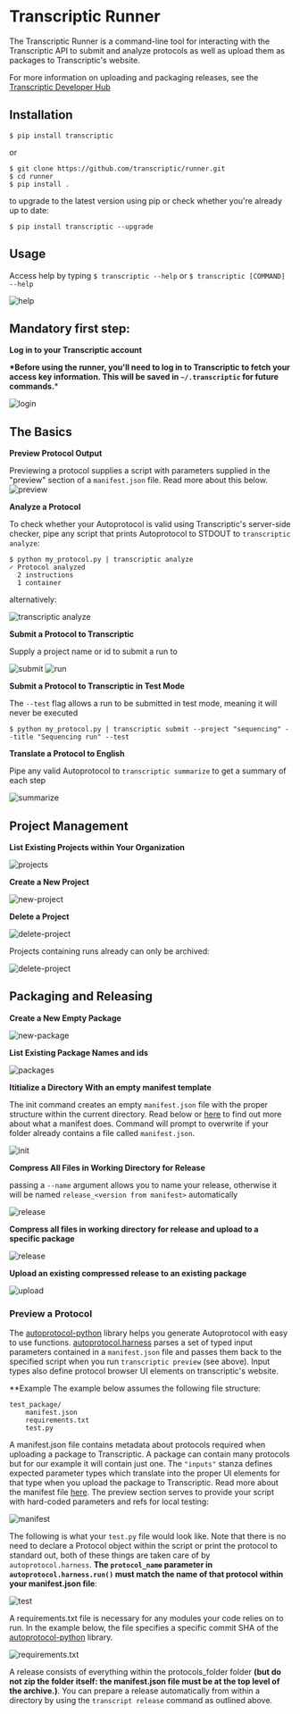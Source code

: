 # Transcriptic Runner

The Transcriptic Runner is a command-line tool for interacting with the
Transcriptic API to submit and analyze protocols as well as upload them as packages to Transcriptic's website.

For more information on uploading and packaging releases, see the [Transcriptic Developer Hub](http://developers.transcriptic.com/v1.0/docs/package-creation-quickstart#packaging-and-uploading)


## Installation

```
$ pip install transcriptic
```

or

```
$ git clone https://github.com/transcriptic/runner.git
$ cd runner
$ pip install .
```

to upgrade to the latest version using pip or check whether you're already up to date:
```
$ pip install transcriptic --upgrade
```


## Usage

Access help by typing `$ transcriptic --help` or `$ transcriptic [COMMAND] --help`

![help](screenshots/help.png?raw=true)

## Mandatory first step:
**Log in to your Transcriptic account**

**\*Before using the runner, you'll need to log in to Transcriptic to fetch your
access key information. This will be saved in `~/.transcriptic` for future
commands.**\*

![login](screenshots/transcripticlogin.png?raw=true)

## The Basics
**Preview Protocol Output**

Previewing a protocol supplies a script with parameters supplied in the "preview" section of a `manifest.json` file.  Read more about this below.
![preview](screenshots/transcripticpreview.png?raw=true)

**Analyze a Protocol**

To check whether your Autoprotocol is valid using Transcriptic's server-side checker, pipe any script that prints Autoprotocol to STDOUT to `transcriptic analyze`:
```
$ python my_protocol.py | transcriptic analyze
✓ Protocol analyzed
  2 instructions
  1 container
```

alternatively:

![transcriptic analyze](screenshots/transcripticanalyze.png?raw=true)

**Submit a Protocol to Transcriptic**

Supply a project name or id to submit a run to

![submit](screenshots/transcripticsubmit.png?raw=true)
![run](screenshots/projectpage2.png?raw=true)

**Submit a Protocol to Transcriptic in Test Mode**

The `--test` flag allows a run to be submitted in test mode, meaning it will never be executed

```
$ python my_protocol.py | transcriptic submit --project "sequencing" --title "Sequencing run" --test
```

**Translate a Protocol to English**

Pipe any valid Autoprotocol to `transcriptic summarize` to get a summary of each step

![summarize](screenshots/transcripticsummarize.png?raw=true)

## Project Management
**List Existing Projects within Your Organization**

![projects](screenshots/transcripticprojects.png?raw=true)

**Create a New Project**

![new-project](screenshots/transcripticnew-project.png?raw=true)

**Delete a Project** 

![delete-project](screenshots/transcripticdelete-project.png?raw=true)

Projects containing runs already can only be archived:

![delete-project](screenshots/transcripticdelete-project-with-run.png?raw=true)

## Packaging and Releasing

**Create a New Empty Package**

![new-package](screenshots/transcripticnew-package.png?raw=true)

**List Existing Package Names and ids**

![packages](screenshots/transcripticpackages.png?raw=true)

**Ititialize a Directory With an empty manifest template**

The init command creates an empty `manifest.json` file with the proper structure within the current directory.  Read below or [here](https://developers.transcriptic.com/v1.0/docs/the-manifest) to find out more about what a manifest does.   Command will prompt to overwrite if your folder already contains a file called `manifest.json`.

![init](screenshots/transcripticinit.png?raw=true)

**Compress All Files in Working Directory for Release**

passing a `--name` argument allows you to name your release, otherwise it will be named `release_<version from manifest>` automatically

![release](screenshots/transcripticreleaseonly.png?raw=true)

**Compress all files in working directory for release and upload to a specific package**

![release](screenshots/transcripticrelease.png?raw=true)

**Upload an existing compressed release to an existing package**

![upload](screenshots/transcripticupload.jpg?raw=true)


### Preview a Protocol

The [autoprotocol-python](https://github.com/autoprotocol/autoprotocol-python) library helps you generate Autoprotocol with easy to use functions. [autoprotocol.harness](https://github.com/autoprotocol/autoprotocol-python/blob/master/autoprotocol/harness.py) parses a set of typed input parameters contained in a `manifest.json` file and passes them back to the specified script when you run `transcriptic preview` (see above).  Input types also define protocol browser UI elements on transcriptic's website.

**Example
The example below assumes the following file structure:
```
test_package/
	manifest.json
	requirements.txt
	test.py
```


A manifest.json file contains metadata about protocols required when uploading a package to Transcriptic. A package can contain many protocols but for our example it will contain just one.  The `"inputs"` stanza defines expected parameter types which translate into the proper UI elements for that type when you upload the package to Transcriptic.  Read more about the manifest file [here](http://developers.transcriptic.com/v1.0/docs/the-manifest).  The preview section serves to provide your script with hard-coded parameters and refs for local testing:

![manifest](screenshots/manifest_json.png?raw=true)

The following is what your `test.py` file would look like.  Note that there is no need to declare a Protocol object within the script or print the protocol to standard out, both of these things are taken care of by `autoprotocol.harness`.  **The `protocol_name` parameter in `autoprotocol.harness.run()` must match the name of that protocol within your manifest.json file**:

![test](screenshots/test_py.png?raw=true)

A requirements.txt file is necessary for any modules your code relies on to run.  In the example below, the file specifies a specific commit SHA of the [autoprotocol-python](https://github.com/autoprotocol/autoprotocol-python) library.

![requirements.txt](screenshots/requirements_txt.png?raw=true)

A release consists of everything within the protocols_folder folder **(but do not zip the folder itself: the manifest.json file must be at the top level of the archive.)**.  You can prepare a release automatically from within a directory by using the `transcript release` command as outlined above.


